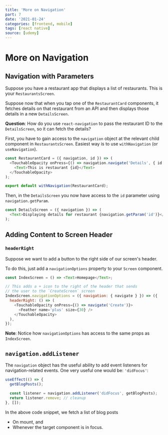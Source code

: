 ```yaml
---
title: 'More on Navigation'
part: 7
date: '2021-01-24'
categories: [frontend, mobile]
tags: [react native]
source: [udemy]
---
```


# More on Navigation

## Navigation with Parameters

Suppose you have a restaurant app that displays a list of restaurants. This is your `RestaurantsScreen`.

Suppose now that when you tap one of the `RestaurantCard` components, it fetches details on that restaurant from an API and then displays those details in a new `DetailsScreen`.

**Question**: How do you use `react-navigation` to pass the restaurant ID to the `DetailsScreen`, so it can fetch the details?

First, you have to gain access to the `navigation` object at the relevant child component in `RestaurantsScreen`. Easiest way is to use `withNavigation` (or `useNavigation`).

```js
const RestaurantCard = ({ navigation, id }) => (
  <TouchableOpacity onPress={() => navigation.navigate('Details', { id })}>
    <Text>This is restaurant {id}</Text>
  </TouchableOpacity>
);

export default withNavigation(RestaurantCard);
```

Then, in the `DetailsScreen` you now have access to the `id` parameter using `navigation.getParam`.

```js
const DetailsScreen = ({ navigation }) => (
  <Text>Displaying details for restaurant {navigation.getParam('id')}</Text>
);
```

## Adding Content to Screen Header

### `headerRight`

Suppose we want to add a button to the right side of our screen's header.

To do this, just add a `navigationOptions` property to your `Screen` component.

```js
const IndexScreen = () => <Text>Homepage</Text>;

// This adds a + icon to the right of the header that sends
// the user to the `CreateScreen` screen
IndexScreen.navigationOptions = ({ navigation: { navigate } }) => ({
  headerRight: () => (
    <TouchableOpacity onPress={() => navigate('Create')}>
      <Feather name='plus' size={30} />
    </TouchableOpacity>
  ),
});
```

**Note**: Notice how `navigationOptions` has access to the same props as `IndexScreen`.

## `navigation.addListener`

The `navigation` object has the useful ability to add event listeners for navigation-related events. One very useful one would be: `'didFocus'`:

```js
useEffect(() => {
  getBlogPosts();

  const listener = navigation.addListener('didFocus', getBlogPosts);
  return listener.remove; // cleanup
}, []);
```

In the above code snippet, we fetch a list of blog posts

- On mount, and
- Whenever the target component is in focus.
